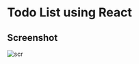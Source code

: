 # Todo List using React

## Screenshot
![scr](https://user-images.githubusercontent.com/50899339/151009828-56415947-0460-46a4-88b0-856b56d961e8.png)
